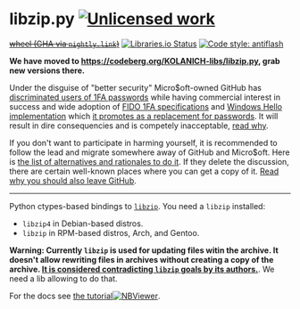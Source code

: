 libzip.py [![Unlicensed work](https://raw.githubusercontent.com/unlicense/unlicense.org/master/static/favicon.png)](https://unlicense.org/)
=========
~~[wheel (GHA via `nightly.link`)](https://nightly.link/KOLANICH-libs/libzip.py/workflows/CI/master/libzip-0.CI-py3-none-any.whl)~~
[![Libraries.io Status](https://img.shields.io/librariesio/github/KOLANICH-libs/libzip.py.svg)](https://libraries.io/github/KOLANICH-libs/libzip.py)
[![Code style: antiflash](https://img.shields.io/badge/code%20style-antiflash-FFF.svg)](https://codeberg.org/KOLANICH-tools/antiflash.py)

**We have moved to https://codeberg.org/KOLANICH-libs/libzip.py, grab new versions there.**

Under the disguise of "better security" Micro$oft-owned GitHub has [discriminated users of 1FA passwords](https://github.blog/2023-03-09-raising-the-bar-for-software-security-github-2fa-begins-march-13/) while having commercial interest in success and wide adoption of [FIDO 1FA specifications](https://fidoalliance.org/specifications/download/) and [Windows Hello implementation](https://support.microsoft.com/en-us/windows/passkeys-in-windows-301c8944-5ea2-452b-9886-97e4d2ef4422) which [it promotes as a replacement for passwords](https://github.blog/2023-07-12-introducing-passwordless-authentication-on-github-com/). It will result in dire consequencies and is competely inacceptable, [read why](https://codeberg.org/KOLANICH/Fuck-GuanTEEnomo).

If you don't want to participate in harming yourself, it is recommended to follow the lead and migrate somewhere away of GitHub and Micro$oft. Here is [the list of alternatives and rationales to do it](https://github.com/orgs/community/discussions/49869). If they delete the discussion, there are certain well-known places where you can get a copy of it. [Read why you should also leave GitHub](https://codeberg.org/KOLANICH/Fuck-GuanTEEnomo).

---

Python ctypes-based bindings to [`libzip`](https://github.com/nih-at/libzip). You need a `libzip` installed:
* `libzip4` in Debian-based distros.
* `libzip` in RPM-based distros, Arch, and Gentoo.

**Warning: Currently `libzip` is used for updating files witin the archive. It doesn't allow rewriting files in archives without creating a copy of the archive. [It is considered contradicting `libzip` goals by its authors.](https://github.com/nih-at/libzip/issues/304)**. We need a lib allowing to do that.

For the docs see [the tutorial](./tutorial.ipynb)[![NBViewer](https://nbviewer.org/static/ico/ipynb_icon_16x16.png)](https://nbviewer.org/urls/codeberg.org/KOLANICH-libs/libzip.py/raw/branch/master/tutorial.ipynb).
